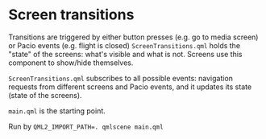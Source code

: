 # Screen transitions

Transitions are triggered by either button presses (e.g. go to media screen) or Pacio events (e.g. flight is closed)
`ScreenTransitions.qml` holds the "state" of the screens: what's visible and what is not.
Screens use this component to show/hide themselves.

`ScreenTransitions.qml` subscribes to all possible events: navigation requests from different screens and Pacio events, and it updates its state (state of the screens).

`main.qml` is the starting point.

Run by `QML2_IMPORT_PATH=. qmlscene main.qml`
